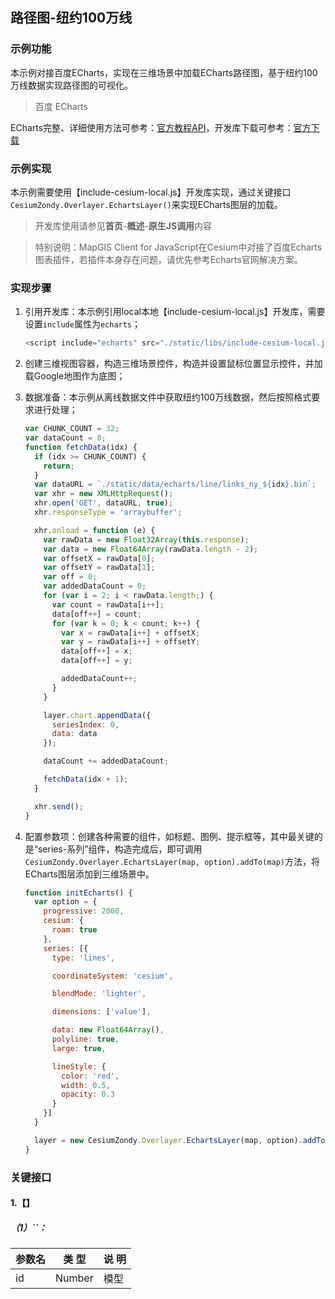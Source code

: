 ## 路径图-纽约100万线

### 示例功能

本示例对接百度ECharts，实现在三维场景中加载ECharts路径图，基于纽约100万线数据实现路径图的可视化。

> 百度 ECharts

ECharts完整、详细使用方法可参考：<a href="http://echarts.baidu.com/api.html#echarts" target="_blank">官方教程API</a>，开发库下载可参考：<a href="http://echarts.baidu.com/download.html" target="_blank">官方下载</a>

### 示例实现

本示例需要使用【include-cesium-local.js】开发库实现，通过关键接口`CesiumZondy.Overlayer.EchartsLayer()`来实现ECharts图层的加载。

> 开发库使用请参见**首页**-**概述**-**原生JS调用**内容

> 特别说明：MapGIS Client for JavaScript在Cesium中对接了百度Echarts图表插件，若插件本身存在问题，请优先参考Echarts官网解决方案。

### 实现步骤

1. 引用开发库：本示例引用local本地【include-cesium-local.js】开发库，需要设置`include`属性为`echarts`；

    ```javascript
    <script include="echarts" src="./static/libs/include-cesium-local.js"></script>
    ```

2. 创建三维视图容器，构造三维场景控件，构造并设置鼠标位置显示控件，并加载Google地图作为底图；

3. 数据准备：本示例从离线数据文件中获取纽约100万线数据，然后按照格式要求进行处理；

    ```javascript
    var CHUNK_COUNT = 32;
    var dataCount = 0;
    function fetchData(idx) {
      if (idx >= CHUNK_COUNT) {
        return;
      }
      var dataURL = `./static/data/echarts/line/links_ny_${idx}.bin`;
      var xhr = new XMLHttpRequest();
      xhr.open('GET', dataURL, true);
      xhr.responseType = 'arraybuffer';

      xhr.onload = function (e) {
        var rawData = new Float32Array(this.response);
        var data = new Float64Array(rawData.length - 2);
        var offsetX = rawData[0];
        var offsetY = rawData[1];
        var off = 0;
        var addedDataCount = 0;
        for (var i = 2; i < rawData.length;) {
          var count = rawData[i++];
          data[off++] = count;
          for (var k = 0; k < count; k++) {
            var x = rawData[i++] + offsetX;
            var y = rawData[i++] + offsetY;
            data[off++] = x;
            data[off++] = y;

            addedDataCount++;
          }
        }

        layer.chart.appendData({
          seriesIndex: 0,
          data: data
        });

        dataCount += addedDataCount;

        fetchData(idx + 1);
      }

      xhr.send();
    }
    ```

4. 配置参数项：创建各种需要的组件，如标题、图例、提示框等，其中最关键的是“series-系列”组件，构造完成后，即可调用`CesiumZondy.Overlayer.EchartsLayer(map, option).addTo(map)`方法，将ECharts图层添加到三维场景中。

    ```javascript
    function initEcharts() {
      var option = {
        progressive: 2000,
        cesium: {
          roam: true
        },
        series: [{
          type: 'lines',

          coordinateSystem: 'cesium',

          blendMode: 'lighter',

          dimensions: ['value'],

          data: new Float64Array(),
          polyline: true,
          large: true,

          lineStyle: {
            color: 'red',
            width: 0.5,
            opacity: 0.3
          }
        }]
      }

      layer = new CesiumZondy.Overlayer.EchartsLayer(map, option).addTo(map);
    }
    ```

### 关键接口

#### 1.【】

##### （1）``：

|参数名|类 型|说 明|
|-|-|-|
|id|Number|模型|
